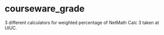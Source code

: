 # courseware_grade

3 different calculators for weighted percentage of NetMath Calc 3 taken at UIUC. 
